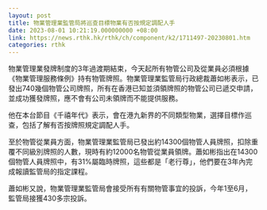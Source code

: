 ```yaml
---
layout: post
title: 物業管理業監管局將巡查目標物業有否按規定調配人手
date: 2023-08-01 10:21:19.000000000 +08:00
link: https://news.rthk.hk/rthk/ch/component/k2/1711497-20230801.htm
categories: rthk
---
```


物業管理業發牌制度的3年過渡期結束，今天起所有物管公司及從業員必須根據《物業管理服務條例》持有物管牌照。物業管理業監管局行政總裁蕭如彬表示，已發出740幾個物管公司牌照，所有在香港已知並須領牌照的物管公司已遞交申請，並成功獲發牌照，應不會有公司未領牌而不能提供服務。

他在本台節目《千禧年代》表示，會在港九新界的不同類型物業，選擇目標作巡查，包括了解有否按牌照規定調配人手。 

至於物管從業員方面，物業管理業監管局已發出約14300個物管人員牌照，扣除重覆不同級別牌照的人數，現時有約12000名物管從業員領牌。蕭如彬指出在14300個物管人員牌照中，有31%屬臨時牌照，這些都是「老行尊」，他們要在3年內完成報讀監管局的指定課程。

蕭如彬又說，物業管理業監管局會接受所有有關物管事宜的投訴，今年1至6月，監管局接獲430多宗投訴。
